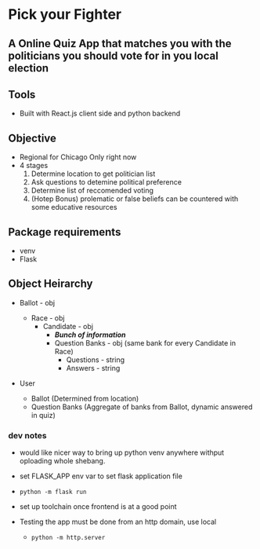 # Pick your Fighter
## A Online Quiz App that matches you with the politicians you should vote for in you local election

## Tools
* Built with React.js client side and python backend

## Objective
* Regional for Chicago Only right now
* 4 stages
  1. Determine location to get politician list
  2. Ask questions to detemine political preference
  3. Determine list of reccomended voting 
  4. (Hotep Bonus) prolematic or false beliefs can be countered with some educative resources

## Package requirements
* venv
* Flask

## Object Heirarchy
* Ballot - obj
  * Race - obj
    * Candidate - obj
      * ***Bunch of information***
      * Question Banks - obj (same bank for every Candidate in Race)
        * Questions - string
        * Answers - string

* User
  * Ballot (Determined from location)
  * Question Banks (Aggregate of banks from Ballot, dynamic answered in quiz)

### dev notes

* would like nicer way to bring up python venv anywhere withput oploading whole shebang.
* set FLASK_APP env var to set flask application file
* `python -m flask run`
* set up toolchain once frontend is at a good point

* Testing the app must be done from an http domain, use local
  * `python -m http.server`